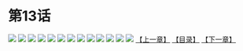 # 第13话
![](https://s2.baozimh.com/scomic/yuekanshaonuyeqijun-chunquan/0/17-d5gs/1.jpg)
![](https://s2.baozimh.com/scomic/yuekanshaonuyeqijun-chunquan/0/17-d5gs/2.jpg)
![](https://s2.baozimh.com/scomic/yuekanshaonuyeqijun-chunquan/0/17-d5gs/3.jpg)
![](https://s2.baozimh.com/scomic/yuekanshaonuyeqijun-chunquan/0/17-d5gs/4.jpg)
![](https://s2.baozimh.com/scomic/yuekanshaonuyeqijun-chunquan/0/17-d5gs/5.jpg)
![](https://s2.baozimh.com/scomic/yuekanshaonuyeqijun-chunquan/0/17-d5gs/6.jpg)
![](https://s2.baozimh.com/scomic/yuekanshaonuyeqijun-chunquan/0/17-d5gs/7.jpg)
![](https://s2.baozimh.com/scomic/yuekanshaonuyeqijun-chunquan/0/17-d5gs/8.jpg)
![](https://s2.baozimh.com/scomic/yuekanshaonuyeqijun-chunquan/0/17-d5gs/9.jpg)
![](https://s2.baozimh.com/scomic/yuekanshaonuyeqijun-chunquan/0/17-d5gs/10.jpg)
![](https://s2.baozimh.com/scomic/yuekanshaonuyeqijun-chunquan/0/17-d5gs/11.jpg)
![](https://s2.baozimh.com/scomic/yuekanshaonuyeqijun-chunquan/0/17-d5gs/12.jpg)
![](https://s2.baozimh.com/scomic/yuekanshaonuyeqijun-chunquan/0/17-d5gs/13.jpg)
[【上一章】](./12.md)
[【目录】](./README.md)
[【下一章】](./14.md)
